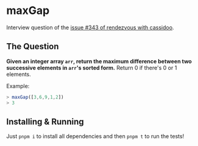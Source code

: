 # maxGap

Interview question of the [issue #343 of rendezvous with cassidoo](https://buttondown.email/cassidoo/archive/if-you-dont-go-towards-the-thing-you-fear-you/).

## The Question

**Given an integer array `arr`, return the maximum difference between two successive elements in `arr`'s sorted form.** Return 0 if there's 0 or 1 elements.

Example:

```js
> maxGap([3,6,9,1,2])
> 3
```

## Installing & Running

Just `pnpm i` to install all dependencies and then `pnpm t` to run the tests!
